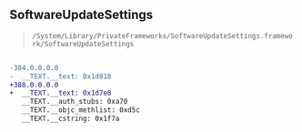## SoftwareUpdateSettings

> `/System/Library/PrivateFrameworks/SoftwareUpdateSettings.framework/SoftwareUpdateSettings`

```diff

-384.0.0.0.0
-  __TEXT.__text: 0x1d818
+388.0.0.0.0
+  __TEXT.__text: 0x1d7e8
   __TEXT.__auth_stubs: 0xa70
   __TEXT.__objc_methlist: 0xd5c
   __TEXT.__cstring: 0x1f7a

```

